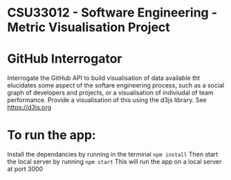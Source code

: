 # CSU33012 - Software Engineering - Metric Visualisation Project
# GitHub Interrogator

Interrogate the GitHub API to build visualisation of data available tht elucidates some aspect of the softare engineering process, such as a social graph of developers and projects, or a visualisation of indiviudal of team performance. Provide a visualisation of this using the d3js library. See https://d3js.org

# To run the app:
Install the dependancies by running in the terminal
`npm install`
Then start the local server by running 
`npm start`
This will run the app on a local server at port 3000
